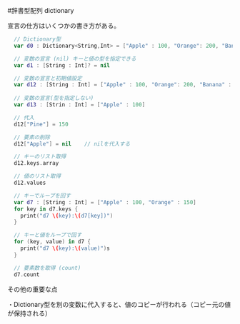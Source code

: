 #辞書型配列 dictionary

宣言の仕方はいくつかの書き方がある。

```swift
  // Dictionary型
  var d0 : Dictionary<String,Int> = ["Apple" : 100, "Orange": 200, "Banana" : 50]

  // 変数の宣言 (nil) キーと値の型を指定できる
  var d1 : [String : Int]? = nil

  // 変数の宣言と初期値設定
  var d12 : [String : Int] = ["Apple" : 100, "Orange": 200, "Banana" : 50]
  
  // 変数の宣言(型を指定しない)
  var d13 : [Strin : Int] = ["Apple" : 100]

```

```swift
  // 代入
  d12["Pine"] = 150

  // 要素の削除
  d12["Apple"] = nil    // nilを代入する

  // キーのリスト取得
  d12.keys.array

  // 値のリスト取得
  d12.values

  // キーでループを回す
  var d7 : [String : Int] = ["Apple" : 100, "Orange" : 150]
  for key in d7.keys {
    print("d7 \(key):\(d7[key])")
  }

  // キーと値をループで回す
  for (key, value) in d7 {
    print("d7 \(key):\(value)")s
  }

  // 要素数を取得 (count)
  d7.count
```

  その他の重要な点  
  
  ・Dictionary型を別の変数に代入すると、値のコピーが行われる（コピー元の値が保持される）
